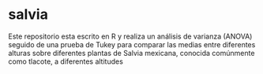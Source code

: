 # salvia
Este repositorio esta escrito en R y realiza un análisis de varianza (ANOVA) seguido de una prueba de Tukey para comparar las medias entre diferentes alturas sobre diferentes plantas de Salvia mexicana, conocida comúnmente como tlacote, a diferentes altitudes
